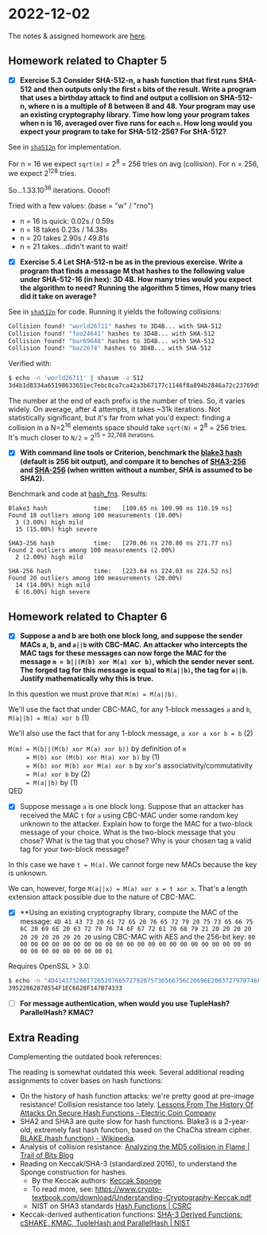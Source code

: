 # 2022-12-02

The notes & assigned homework are [here](https://uncloak.org/courses/rust+cryptography+engineering/course-2022-12-02+Session+3+Notes).

## Homework related to Chapter 5

* [x] **Exercise 5.3 Consider SHA-512-n, a hash function that first runs SHA-512 and then outputs only the first `n` bits of the result. Write a program that uses a birthday attack to find and output a collision on SHA-512-n, where n is a multiple of 8 between 8 and 48. Your program may use an existing cryptography library. Time how long your program takes when n is 16, averaged over five runs for each `n`. How long would you expect your program to take for SHA-512-256? For SHA-512?**

See in [`sha512n`](./sha512n/) for implementation.

For n = 16 we expect `sqrt(n)` = 2<sup>8</sup> = 256 tries on avg (collision). For n = 256, we expect 2<sup>128</sup> tries.

So...1.33.10<sup>36</sup> iterations. Oooof!

Tried with a few values: (base = "w" / "rno")
- n = 16 is quick: 0.02s / 0.59s
- n = 18 takes 0.23s / 14.38s
- n = 20 takes 2.90s / 49.81s
- n = 21 takes...didn't want to wait!

* [x] **Exercise 5.4 Let SHA-512-n be as in the previous exercise. Write a program that finds a message M that hashes to the following value under SHA-512-16 (in hex): 3D 4B. How many tries would you expect the algorithm to need? Running the algorithm 5 times, How many tries did it take on average?**

See in [`sha512n`](./sha512n/) for code. Running it yields the following collisions:
```sh
Collision found! "world26711" hashes to 3D4B... with SHA-512
Collision found! "foo24641" hashes to 3D4B... with SHA-512
Collision found! "bar69648" hashes to 3D4B... with SHA-512
Collision found! "baz2674" hashes to 3D4B... with SHA-512
```

Verified with:
```sh
$ echo -n 'world26711' | shasum -a 512
3d4b1d8334a65198633651ec7ebc8ca7ca42a3b67177c1146f8a894b2846a72c23769d5d97e3f3cde080a9958f0c7def21d1ff374f3a10ea0e02f7baca1718d9  -
```

The number at the end of each prefix is the number of tries. So, it varies widely. On average, after 4 attempts, it takes ~31k iterations. Not statistically significant, but it's far from what you'd expect: finding a collision in a N=2<sup>16</sup> elements space should take `sqrt(N)` = 2<sup>8</sup> = 256 tries. It's much closer to `N/2` = 2<sup>15 = 32,768 iterations.

* [x] **With command line tools or Criterion, benchmark the [blake3 hash](https://docs.rs/blake3/latest/blake3/) (default is 256 bit output), and compare it to benches of [SHA3-256](https://docs.rs/sha3/latest/sha3/) and [SHA-256](https://docs.rs/sha2/latest/sha2/) (when written without a number, SHA is assumed to be SHA2).**

Benchmark and code at [hash_fns](./hash_fns/). Results:
```
Blake3 hash             time:   [109.65 ns 109.90 ns 110.19 ns]                        
Found 18 outliers among 100 measurements (18.00%)
  3 (3.00%) high mild
  15 (15.00%) high severe

SHA3-256 hash           time:   [270.06 ns 270.80 ns 271.77 ns]                          
Found 2 outliers among 100 measurements (2.00%)
  2 (2.00%) high mild

SHA-256 hash            time:   [223.64 ns 224.03 ns 224.52 ns]                         
Found 20 outliers among 100 measurements (20.00%)
  14 (14.00%) high mild
  6 (6.00%) high severe
```

## Homework related to Chapter 6

* [x] **Suppose a and b are both one block long, and suppose the sender MACs a, b, and `a||b` with CBC-MAC. An attacker who intercepts the MAC tags for these messages can now forge the MAC for the message `m = b||(M(b) xor M(a) xor b)`, which the sender never sent. The forged tag for this message is equal to `M(a||b)`, the tag for `a||b`. Justify mathematically why this is true.**

In this question we must prove that `M(m) = M(a||b)`.

We'll use the fact that under CBC-MAC, for any 1-block messages `a` and `b`, `M(a||b) = M(a) xor b` (1)

We'll also use the fact that for any 1-block message, `a xor a xor b = b` (2)

`M(m) = M(b||(M(b) xor M(a) xor b))` by definition of `m`<br>
`     = M(b) xor (M(b) xor M(a) xor b)` by (1)<br>
`     = M(b) xor M(b) xor M(a) xor b` by `xor`'s associativity/commutativity<br>
`     = M(a) xor b` by (2)<br>
`     = M(a||b)` by (1)<br>
QED

* [x] Suppose message `a` is one block long. Suppose that an attacker has received the MAC `t` for `a` using CBC-MAC under some random key unknown to the attacker. Explain how to forge the MAC for a two-block message of your choice. What is the two-block message that you chose? What is the tag that you chose? Why is your chosen tag a valid tag for your two-block message?

In this case we have `t = M(a)`. We cannot forge new MACs because the key is unknown.

We can, however, forge `M(a||x) = M(a) xor x = t xor x`. That's a length extension attack possible due to the nature of CBC-MAC.

* [x] **Using an existing cryptography library, compute the MAC of the message: `4D 41 43 73 20 61 72 65 20 76 65 72 79 20 75 73 65 66 75 6C 20 69 6E 20 63 72 79 70 74 6F 67 72 61 70 68 79 21 20 20 20 20 20 20 20 20 20 20 20` using CBC-MAC with AES and the 256-bit key: `80 00 00 00 00 00 00 00 00 00 00 00 00 00 00 00 00 00 00 00 00 00 00 00 00 00 00 00 00 00 00 01`

Requires OpenSSL > 3.0:
```sh
$ echo -n "4D4143732061726520766572792075736566756C20696E2063727970746F677261706879212020202020202020202020" | xxd -r | ~/openssl/bin/openssl mac -cipher AES-256-CBC -macopt hexkey:8000000000000000000000000000000000000000000000000000000000000001 CMAC
39522862878554F1EC6628F147B74333
```

* [ ] **For message authentication, when would you use TupleHash? ParallelHash? KMAC?**

## Extra Reading

Complementing the outdated book references:

The reading is somewhat outdated this week. Several additional reading assignments to cover bases on hash functions:

* On the history of hash function attacks: we're pretty good at pre-image resistance! Collision resistance too lately. [Lessons From The History Of Attacks On Secure Hash Functions - Electric Coin Company](https://web.archive.org/web/20220708064142/https://electriccoin.co/blog/lessons-from-the-history-of-attacks-on-secure-hash-functions/)
* SHA2 and SHA3 are quite slow for hash functions. Blake3 is a 2-year-old, extremely fast hash function, based on the ChaCha stream cipher. [BLAKE (hash function) - Wikipedia](https://en.wikipedia.org/wiki/BLAKE_(hash_function)#BLAKE3).
* Analysis of collision resistance: [Analyzing the MD5 collision in Flame | Trail of Bits Blog](https://blog.trailofbits.com/2012/06/11/analyzing-the-md5-collision-in-flame/)
* Reading on Keccak/SHA-3 (standardized 2016), to understand the Sponge construction for hashes.
  * By the Keccak authors: [Keccak Sponge](https://keccak.team/sponge_duplex.html)
  * To read more, see: https://www.crypto-textbook.com/download/Understanding-Cryptography-Keccak.pdf
  * NIST on SHA3 standards [Hash Functions | CSRC](https://csrc.nist.gov/projects/hash-functions/sha-3-project)
* Keccak-derived authentication functions: [SHA-3 Derived Functions: cSHAKE, KMAC, TupleHash and ParallelHash | NIST](https://www.nist.gov/publications/sha-3-derived-functions-cshake-kmac-tuplehash-and-parallelhash)